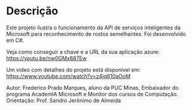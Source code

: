 # Descrição
Este projeto ilustra o funcionamento da API de serviços inteligentes da Microsoft para reconhecimento de rostos semelhantes. Foi desenvolvido em C#.

Veja como conseguir a chave e a URL da sua aplicação azure: https://youtu.be/nw0GMx687Ew

Um video com detalhes do projeto está disponível em: https://www.youtube.com/watch?v=z4jq610aOoM

Autor: Frederico Prado Marques, aluno da PUC Minas, Embaixador do programa AcademIA Microsoft e Monitor dos cursos de Computação.
Orientação: Prof. Sandro Jerônimo de Almeida
